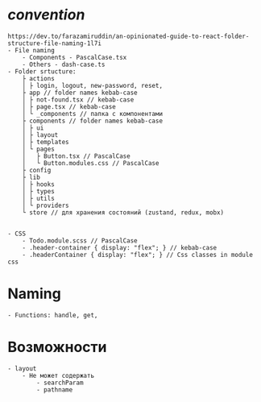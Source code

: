 # _convention_ 
	https://dev.to/farazamiruddin/an-opinionated-guide-to-react-folder-structure-file-naming-1l7i
	- File naming
      	- Components - PascalCase.tsx
		- Others - dash-case.ts
	- Folder srtucture:
		├ actions
		│ ├ login, logout, new-password, reset, 
		├ app // folder names kebab-case
		│ ├ not-found.tsx // kebab-case
		│ ├ page.tsx // kebab-case
		│ └ _components // папка с компонентами
		├ components // folder names kebab-case
		│ ├ ui
		│ ├ layout
		│ ├ templates
		│ └ pages
		│ 	├ Button.tsx // PascalCase
		│	└ Button.modules.css // PascalCase
		├ config
		├ lib
		│ ├ hooks
		│ ├ types
		│ ├ utils
		│ └ providers
		└ store // для хранения состояний (zustand, redux, mobx)


    - CSS
        - Todo.module.scss // PascalCase
        - .header-container { display: "flex"; } // kebab-case
        - .headerContainer { display: "flex"; } // Css classes in module css

# Naming
	- Functions: handle, get, 


# Возможности
	- layout 
		- Не может содержать 
			- searchParam
			- pathname
